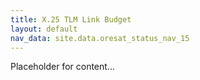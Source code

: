 ```yaml
---
title: X.25 TLM Link Budget
layout: default
nav_data: site.data.oresat_status_nav_15
---
```



Placeholder for content...
